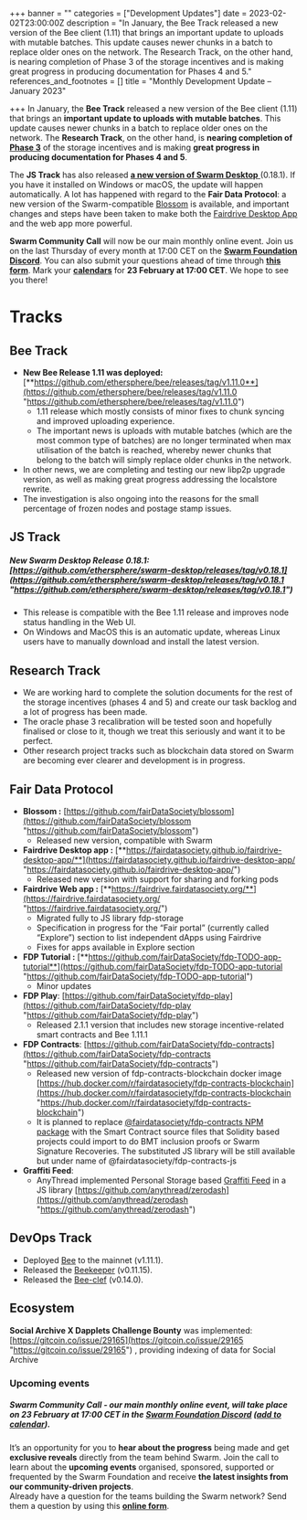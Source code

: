 +++
banner = ""
categories = ["Development Updates"]
date = 2023-02-02T23:00:00Z
description = "In January, the Bee Track released a new version of the Bee client (1.11) that brings an important update to uploads with mutable batches. This update causes newer chunks in a batch to replace older ones on the network. The Research Track, on the other hand, is nearing completion of Phase 3 of the storage incentives and is making great progress in producing documentation for Phases 4 and 5."
references_and_footnotes = []
title = "Monthly Development Update – January 2023"

+++
In January, the **Bee Track** released a new version of the Bee client (1.11) that brings an **important update to uploads with mutable batches**. This update causes newer chunks in a batch to replace older ones on the network. The **Research Track**, on the other hand, is **nearing completion of** [**Phase 3**](https://blog.ethswarm.org/foundation/2022/towards-the-world-computer.-the-swarm-network-upgrade-has-started./) of the storage incentives and is making **great progress in producing documentation for Phases 4 and 5**.

The **JS Track** has also released [**a new version of Swarm Desktop** ](https://www.ethswarm.org/build/desktop)(0.18.1). If you have it installed on Windows or macOS, the update will happen automatically. A lot has happened with regard to the **Fair Data Protocol**: a new version of the Swarm-compatible [Blossom](https://github.com/fairDataSociety/blossom) is available, and important changes and steps have been taken to make both the [Fairdrive Desktop App](https://fairdatasociety.github.io/fairdrive-desktop-app/) and the web app more powerful.

**Swarm Community Call** will now be our main monthly online event. Join us on the last Thursday of every month at 17:00 CET on the [**Swarm Foundation Discord**](https://discord.com/channels/799027393297514537/801438093927776286). You can also submit your questions ahead of time through [**this form**](https://airtable.com/shrBRyrMkXFsJvLS3). Mark your [**calendars**](https://www.addevent.com/event/Ui16058875) for **23 February at 17:00 CET**. We hope to see you there!

# Tracks

## **Bee Track**

* **New Bee Release 1.11 was deployed:** [**https://github.com/ethersphere/bee/releases/tag/v1.11.0**](https://github.com/ethersphere/bee/releases/tag/v1.11.0 "https://github.com/ethersphere/bee/releases/tag/v1.11.0")
  * 1.11 release which mostly consists of minor fixes to chunk syncing and improved uploading experience.
  * The important news is uploads with mutable batches (which are the most common type of batches) are no longer terminated when max utilisation of the batch is reached, whereby newer chunks that belong to the batch will simply replace older chunks in the network.
* In other news, we are completing and testing our new libp2p upgrade version, as well as making great progress addressing the localstore rewrite.
* The investigation is also ongoing into the reasons for the small percentage of frozen nodes and postage stamp issues.

## JS Track

##### New Swarm Desktop Release 0.18.1: [https://github.com/ethersphere/swarm-desktop/releases/tag/v0.18.1](https://github.com/ethersphere/swarm-desktop/releases/tag/v0.18.1 "https://github.com/ethersphere/swarm-desktop/releases/tag/v0.18.1")

* This release is compatible with the Bee 1.11 release and improves node status handling in the Web UI.
* On Windows and MacOS this is an automatic update, whereas Linux users have to manually download and install the latest version.

## **Research Track**

* We are working hard to complete the solution documents for the rest of the storage incentives (phases 4 and 5) and create our task backlog and a lot of progress has been made.
* The oracle phase 3 recalibration will be tested soon and hopefully finalised or close to it, though we treat this seriously and want it to be perfect.
* Other research project tracks such as blockchain data stored on Swarm are becoming ever clearer and development is in progress.

## **Fair Data Protocol**

* **Blossom :** [https://github.com/fairDataSociety/blossom](https://github.com/fairDataSociety/blossom "https://github.com/fairDataSociety/blossom")
  * Released new version, compatible with Swarm
* **Fairdrive Desktop app :** [**https://fairdatasociety.github.io/fairdrive-desktop-app/**](https://fairdatasociety.github.io/fairdrive-desktop-app/ "https://fairdatasociety.github.io/fairdrive-desktop-app/")
  * Released new version with support for sharing and forking pods
* **Fairdrive Web app :** [**https://fairdrive.fairdatasociety.org/**](https://fairdrive.fairdatasociety.org/ "https://fairdrive.fairdatasociety.org/")
  * Migrated fully to JS library fdp-storage
  * Specification in progress for the “Fair portal” (currently called “Explore”) section to list independent dApps using Fairdrive
  * Fixes for apps available in Explore section
* **FDP Tutorial :** [**https://github.com/fairDataSociety/fdp-TODO-app-tutorial**](https://github.com/fairDataSociety/fdp-TODO-app-tutorial "https://github.com/fairDataSociety/fdp-TODO-app-tutorial")
  * Minor updates
* **FDP Play**: [https://github.com/fairDataSociety/fdp-play](https://github.com/fairDataSociety/fdp-play "https://github.com/fairDataSociety/fdp-play")
  * Released 2.1.1 version that includes new storage incentive-related smart contracts and Bee 1.11.1
* **FDP Contracts**: [https://github.com/fairDataSociety/fdp-contracts](https://github.com/fairDataSociety/fdp-contracts "https://github.com/fairDataSociety/fdp-contracts")
  * Released new version of fdp-contracts-blockchain docker image [https://hub.docker.com/r/fairdatasociety/fdp-contracts-blockchain](https://hub.docker.com/r/fairdatasociety/fdp-contracts-blockchain "https://hub.docker.com/r/fairdatasociety/fdp-contracts-blockchain")
  * It is planned to replace [@fairdatasociety/fdp-contracts NPM package](https://www.npmjs.com/package/@fairdatasociety/fdp-contracts) with the Smart Contract source files that Solidity based projects could import to do BMT inclusion proofs or Swarm Signature Recoveries. The substituted JS library will be still available but under name of @fairdatasociety/fdp-contracts-js
* **Graffiti Feed**:
  * AnyThread implemented Personal Storage based [Graffiti Feed](https://github.com/fairDataSociety/FIPs/blob/master/text/0062-graffiti-feed.md) in a JS library [https://github.com/anythread/zerodash](https://github.com/anythread/zerodash "https://github.com/anythread/zerodash")

## DevOps Track

* Deployed [Bee](https://github.com/ethersphere/bee) to the mainnet (v1.11.1).
* Released the [Beekeeper](https://github.com/ethersphere/beekeeper) (v0.11.15).
* Released the [Bee-clef](https://github.com/ethersphere/bee-clef) (v0.14.0).

## **Ecosystem**

**Social Archive X Dapplets Challenge Bounty** was implemented: [https://gitcoin.co/issue/29165](https://gitcoin.co/issue/29165 "https://gitcoin.co/issue/29165") , providing indexing of data for Social Archive

### **Upcoming events**

##### Swarm Community Call - our main monthly online event, will take place **on 23 February at 17:00 CET** in the [**Swarm Foundation Discord**](https://discord.com/channels/799027393297514537/801438093927776286) ([**add to calendar**](https://www.addevent.com/event/Ui16058875)).

It’s an opportunity for you to **hear about the progress** being made and get **exclusive reveals** directly from the team behind Swarm. Join the call to learn about the **upcoming events** organised, sponsored, supported or frequented by the Swarm Foundation and receive **the latest insights from our community-driven projects**.  
Already have a question for the teams building the Swarm network? Send them a question by using this [**online form**](https://airtable.com/shrBRyrMkXFsJvLS3).